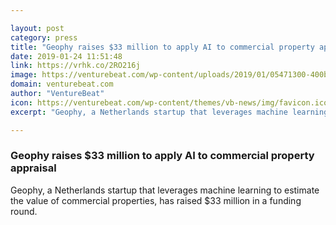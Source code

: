 ```yaml
---

layout: post
category: press
title: "Geophy raises $33 million to apply AI to commercial property appraisal"
date: 2019-01-24 11:51:48
link: https://vrhk.co/2RO216j
image: https://venturebeat.com/wp-content/uploads/2019/01/05471300-400b-4eeb-b7ee-ecef40a5ecb1.png?w=1200&strip=all
domain: venturebeat.com
author: "VentureBeat"
icon: https://venturebeat.com/wp-content/themes/vb-news/img/favicon.ico
excerpt: "Geophy, a Netherlands startup that leverages machine learning to estimate the value of commercial properties, has raised $33 million in a funding round."

---
```


### Geophy raises $33 million to apply AI to commercial property appraisal

Geophy, a Netherlands startup that leverages machine learning to estimate the value of commercial properties, has raised $33 million in a funding round.